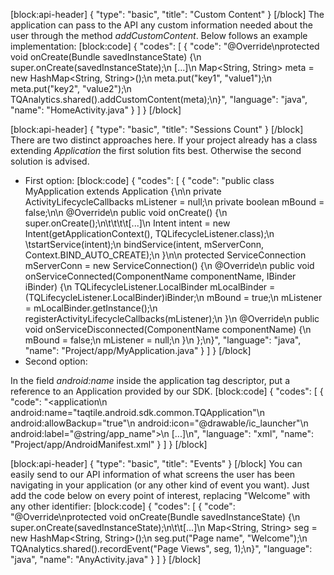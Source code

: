[block:api-header]
{
  "type": "basic",
  "title": "Custom Content"
}
[/block]
The application can pass to the API any custom information needed about the user through the method *addCustomContent*. Below follows an example implementation:
[block:code]
{
  "codes": [
    {
      "code": "@Override\nprotected void onCreate(Bundle savedInstanceState) {\n    super.onCreate(savedInstanceState);\n    [...]\n    Map<String, String> meta = new HashMap<String, String>();\n    meta.put(\"key1\", \"value1\");\n    meta.put(\"key2\", \"value2\");\n    TQAnalytics.shared().addCustomContent(meta);\n}",
      "language": "java",
      "name": "HomeActivity.java"
    }
  ]
}
[/block]

[block:api-header]
{
  "type": "basic",
  "title": "Sessions Count"
}
[/block]
There are two distinct approaches here. If your project already has a class extending *Application* the first solution fits best. Otherwise the second solution is advised.

+ First option:
[block:code]
{
  "codes": [
    {
      "code": "public class MyApplication extends Application {\n\n    private ActivityLifecycleCallbacks mListener = null;\n    private boolean mBound = false;\n\n    @Override\n    public void onCreate() {\n        super.onCreate();\n\t\t\t\t[...]\n        Intent intent = new Intent(getApplicationContext(), TQLifecycleListener.class);\n      \tstartService(intent);\n        bindService(intent, mServerConn, Context.BIND_AUTO_CREATE);\n    }\n\n    protected ServiceConnection mServerConn = new ServiceConnection() {\n        @Override\n        public void onServiceConnected(ComponentName componentName, IBinder iBinder) {\n            TQLifecycleListener.LocalBinder mLocalBinder = (TQLifecycleListener.LocalBinder)iBinder;\n            mBound = true;\n            mListener = mLocalBinder.getInstance();\n            registerActivityLifecycleCallbacks(mListener);\n        }\n        @Override\n        public void onServiceDisconnected(ComponentName componentName) {\n            mBound = false;\n            mListener = null;\n        }\n    };\n}",
      "language": "java",
      "name": "Project/app/MyApplication.java"
    }
  ]
}
[/block]
+ Second option:

In the field *android:name* inside the application tag descriptor, put a reference to an Application provided by our SDK.
[block:code]
{
  "codes": [
    {
      "code": "<application\n    android:name=\"taqtile.android.sdk.common.TQApplication\"\n    android:allowBackup=\"true\"\n    android:icon=\"@drawable/ic_launcher\"\n    android:label=\"@string/app_name\">\n    [...]\n</application>",
      "language": "xml",
      "name": "Project/app/AndroidManifest.xml"
    }
  ]
}
[/block]

[block:api-header]
{
  "type": "basic",
  "title": "Events"
}
[/block]
You can easily send to our API information of what screens the user has been navigating in your application (or any other kind of event you want). Just add the code below on every point of interest, replacing "Welcome" with any other identifier:
[block:code]
{
  "codes": [
    {
      "code": "@Override\nprotected void onCreate(Bundle savedInstanceState) {\n    super.onCreate(savedInstanceState);\n\t\t[...]\n    Map<String, String> seg = new HashMap<String, String>();\n    seg.put(\"Page name\", \"Welcome\");\n    TQAnalytics.shared().recordEvent(\"Page Views\", seg, 1);\n}",
      "language": "java",
      "name": "AnyActivity.java"
    }
  ]
}
[/block]